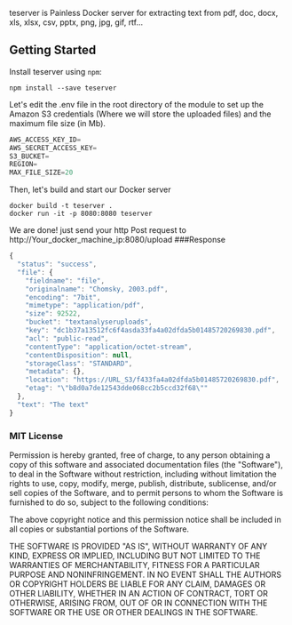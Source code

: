 teserver is Painless Docker server for extracting text from pdf, doc, docx, xls, xlsx, csv, pptx, png, jpg, gif, rtf...

## Getting Started

Install teserver using `npm`:

```
npm install --save teserver
```

Let's edit the .env file in the root directory of the module to set up the Amazon S3 credentials (Where we will store the uploaded files) and the maximum file size (in Mb).

```javascript
AWS_ACCESS_KEY_ID=
AWS_SECRET_ACCESS_KEY=
S3_BUCKET=
REGION=
MAX_FILE_SIZE=20
```

Then, let's build and start our Docker server

```docker
docker build -t teserver .
docker run -it -p 8080:8080 teserver
```

We are done! just send your http Post request to http://Your_docker_machine_ip:8080/upload
###Response

```js
{
  "status": "success",
  "file": {
    "fieldname": "file",
    "originalname": "Chomsky, 2003.pdf",
    "encoding": "7bit",
    "mimetype": "application/pdf",
    "size": 92522,
    "bucket": "textanalyseruploads",
    "key": "dc1b37a13512fc6f4asda33fa4a02dfda5b01485720269830.pdf",
    "acl": "public-read",
    "contentType": "application/octet-stream",
    "contentDisposition": null,
    "storageClass": "STANDARD",
    "metadata": {},
    "location": "https://URL_S3/f433fa4a02dfda5b01485720269830.pdf",
    "etag": "\"b8d0a7de12543dde068cc2b5ccd32f68\""
  },
  "text": "The text"
}
```


### MIT License

Permission is hereby granted, free of charge, to any person obtaining a copy
of this software and associated documentation files (the "Software"), to deal
in the Software without restriction, including without limitation the rights
to use, copy, modify, merge, publish, distribute, sublicense, and/or sell
copies of the Software, and to permit persons to whom the Software is
furnished to do so, subject to the following conditions:

The above copyright notice and this permission notice shall be included in all
copies or substantial portions of the Software.

THE SOFTWARE IS PROVIDED "AS IS", WITHOUT WARRANTY OF ANY KIND, EXPRESS OR
IMPLIED, INCLUDING BUT NOT LIMITED TO THE WARRANTIES OF MERCHANTABILITY,
FITNESS FOR A PARTICULAR PURPOSE AND NONINFRINGEMENT. IN NO EVENT SHALL THE
AUTHORS OR COPYRIGHT HOLDERS BE LIABLE FOR ANY CLAIM, DAMAGES OR OTHER
LIABILITY, WHETHER IN AN ACTION OF CONTRACT, TORT OR OTHERWISE, ARISING FROM,
OUT OF OR IN CONNECTION WITH THE SOFTWARE OR THE USE OR OTHER DEALINGS IN THE
SOFTWARE.

